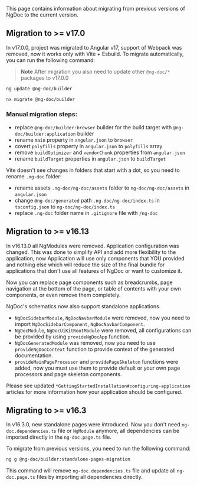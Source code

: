 This page contains information about migrating from previous versions of NgDoc to the current
version.

## Migration to >= v17.0

In v17.0.0, project was migrated to Angular v17, support of Webpack was removed, now it works only
with Vite + Esbuild. To migrate automatically, you can run the following command:

> **Note**
> After migration you also need to update other `@ng-doc/*` packages to v17.0.0

```bash group="migration-v17" name="Angular" icon="angular"
ng update @ng-doc/builder
```

```bash group="migration-v17" name="Nx" icon="nx"
nx migrate @ng-doc/builder
```

### Manual migration steps:

- replace `@ng-doc/builder:browser` builder for the build target with `@ng-doc/builder:application` builder
- rename `main` property in `angular.json` to `browser`
- covert `polyfills` property in `angular.json` to `polyfills` array
- remove `buildOptimizer` and `vendorChunk` properties from `angular.json`
- rename `buildTarget` properties in `angular.json` to `buildTarget`

Vite doesn't see changes in folders that start with a dot, so you need to rename `.ng-doc` folder:

- rename assets `.ng-doc/ng-doc/assets` folder to `ng-doc/ng-doc/assets` in `angular.json`
- change `@ng-doc/generated` path `.ng-doc/ng-doc/index.ts` in `tsconfig.json` to `ng-doc/ng-doc/index.ts`
- replace `.ng-doc` folder name in `.gitignore` file with `/ng-doc`

## Migration to >= v16.13

In v16.13.0 all NgModules were removed. Application configuration was changed.
This was done to simplify API and add more flexibility to the application, now Application will
use only components that YOU provided and nothing else which will reduce the size of the final
bundle for applications that don't use all features of NgDoc or want to customize it.

Now you can replace page components such as breadcrumbs, page navigation at the bottom of the page,
or table of contents with your own components, or even remove them completely.

NgDoc's schematics now also support standalone applications.

- `NgDocSidebarModule`, `NgDocNavbarModule` were removed, now you need to import
  `NgDocSidebarComponent`, `NgDocNavbarComponent`.
- `NgDocModule`, `NgDocUiKitRootModule` were removed, all configurations can
  be provided by using `provideNgDocApp` function.
- `NgDocGeneratedModule` was removed, now you need to use `provideNgDocContext` function to provide
  context of the generated documentation.
- `provideMainPageProcessor` and `providePageSkeleton` functions were added, now you must use them to
  provide default or your own page processors and page skeleton components.

Please see updated `*GettingStartedInstallation#configuring-application` articles for more information how your
application should be configured.

###

## Migrating to >= v16.3

In v16.3.0, new standalone pages were introduced. Now you don't need `ng-doc.dependencies.ts` file
or `NgModule` anymore, all dependencies can be imported directly in the `ng-doc.page.ts` file.

To migrate from previous versions, you need to run the following command:

```bash
ng g @ng-doc/builder:standalone-pages-migration
```

This command will remove `ng-doc.dependencies.ts` file and update all `ng-doc.page.ts` files
by importing all dependencies directly.
